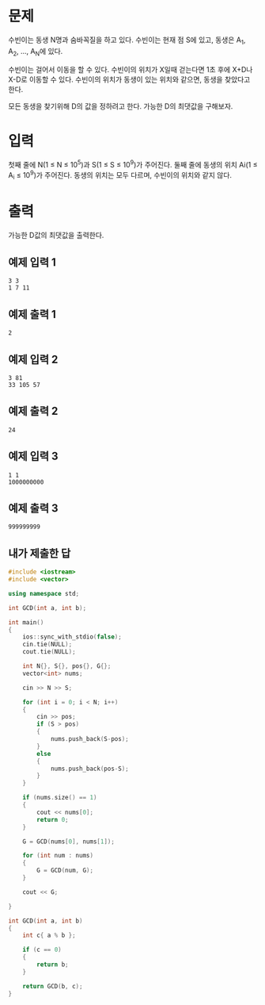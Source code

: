 문제
========
수빈이는 동생 N명과 숨바꼭질을 하고 있다. 수빈이는 현재 점 S에 있고, 동생은 A<sub>1</sub>, A<sub>2</sub>, ..., A<sub>N</sub>에 있다.

수빈이는 걸어서 이동을 할 수 있다. 수빈이의 위치가 X일때 걷는다면 1초 후에 X+D나 X-D로 이동할 수 있다. 수빈이의 위치가 동생이 있는 위치와 같으면, 동생을 찾았다고 한다.

모든 동생을 찾기위해 D의 값을 정하려고 한다. 가능한 D의 최댓값을 구해보자.

입력
==========
첫째 줄에 N(1 ≤ N ≤ 10<sup>5</sup>)과 S(1 ≤ S ≤ 10<sup>9</sup>)가 주어진다. 둘째 줄에 동생의 위치 Ai(1 ≤ A<sub>i</sub> ≤ 10<sup>9</sup>)가 주어진다. 동생의 위치는 모두 다르며, 수빈이의 위치와 같지 않다.

출력
===========
가능한 D값의 최댓값을 출력한다.

예제 입력 1 
----------
```
3 3
1 7 11
```
예제 출력 1 
----------
```
2
```
예제 입력 2 
------------
```
3 81
33 105 57
```
예제 출력 2 
----------
```
24
```
예제 입력 3 
--------
```
1 1
1000000000
```
예제 출력 3 
----------
```
999999999
```

내가 제출한 답
------------
```cpp
#include <iostream>
#include <vector>

using namespace std;

int GCD(int a, int b);

int main()
{
	ios::sync_with_stdio(false);
	cin.tie(NULL);
	cout.tie(NULL);

	int N{}, S{}, pos{}, G{};
	vector<int> nums;

	cin >> N >> S;

	for (int i = 0; i < N; i++)
	{
		cin >> pos;
		if (S > pos)
		{
			nums.push_back(S-pos);
		}
		else
		{
			nums.push_back(pos-S);
		}
	}

	if (nums.size() == 1)
	{
		cout << nums[0];
		return 0;
	}

	G = GCD(nums[0], nums[1]);

	for (int num : nums)
	{
		G = GCD(num, G);
	}

	cout << G;

}

int GCD(int a, int b)
{
	int c{ a % b };

	if (c == 0)
	{
		return b;
	}

	return GCD(b, c);
}
```

